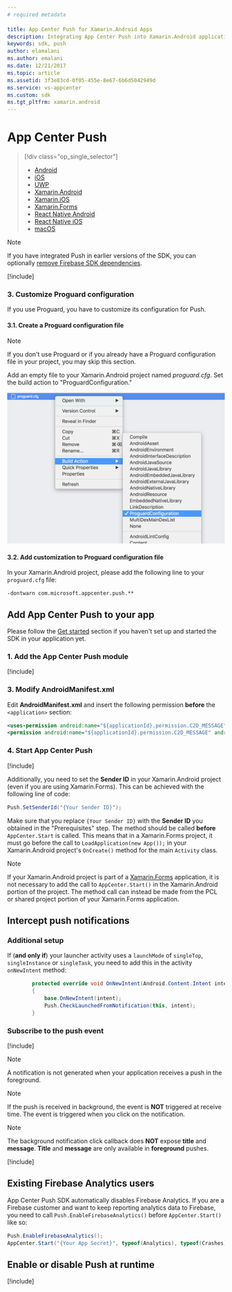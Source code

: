 ```yaml
---
# required metadata

title: App Center Push for Xamarin.Android Apps
description: Integrating App Center Push into Xamarin.Android applications
keywords: sdk, push
author: elamalani
ms.author: emalani
ms.date: 12/21/2017
ms.topic: article
ms.assetid: 3f3e83cd-0f05-455e-8e67-6b6d5042949d
ms.service: vs-appcenter
ms.custom: sdk
ms.tgt_pltfrm: xamarin.android
---
```


# App Center Push

> [!div class="op_single_selector"]
> * [Android](android.md)
> * [iOS](ios.md)
> * [UWP](uwp.md)
> * [Xamarin.Android](xamarin-android.md)
> * [Xamarin.iOS](xamarin-ios.md)
> * [Xamarin.Forms](xamarin-forms.md)
> * [React Native Android](react-native-android.md)
> * [React Native iOS](react-native-ios.md)
> * [macOS](macos.md)

> [!NOTE]
> If you have integrated Push in earlier versions of the SDK, you can optionally [remove Firebase SDK dependencies](migration/xamarin-android.md).

[!include[](introduction-android.md)]

### 3. Customize Proguard configuration

If you use Proguard, you have to customize its configuration for Push.

#### 3.1. Create a Proguard configuration file

>[!NOTE]
>If you don't use Proguard or if you already have a Proguard configuration file in your project, you may skip this section.

Add an empty file to your Xamarin.Android project named *proguard.cfg*. Set the build action to "ProguardConfiguration."

![proguard-configuration-build-action](images/proguard-configuration-build-action.png)

#### 3.2. Add customization to Proguard configuration file

In your Xamarin.Android project, please add the following line to your `proguard.cfg` file:

```
-dontwarn com.microsoft.appcenter.push.**
```

## Add App Center Push to your app

Please follow the [Get started](~/sdk/getting-started/xamarin.md) section if you haven't set up and started the SDK in your application yet.

### 1. Add the App Center Push module

[!include[](add-nuget.md)]

### 3. Modify AndroidManifest.xml

Edit **AndroidManifest.xml** and insert the following permission **before** the `<application>` section:

```xml
<uses-permission android:name="${applicationId}.permission.C2D_MESSAGE" />
<permission android:name="${applicationId}.permission.C2D_MESSAGE" android:protectionLevel="signature" />
```

### 4. Start App Center Push

[!include[](start-push.md)]

Additionally, you need to set the **Sender ID** in your Xamarin.Android project (even if you are using Xamarin.Forms). This can be achieved with the following line of code:

```csharp
Push.SetSenderId("{Your Sender ID}");
```

Make sure that you replace `{Your Sender ID}` with the **Sender ID** you obtained in the "Prerequisites" step. The method should be called **before** `AppCenter.Start` is called. This means that in a Xamarin.Forms project, it must go before the call to `LoadApplication(new App());` in your Xamarin.Android project's `OnCreate()` method for the main `Activity` class.

>[!NOTE]
>If your Xamarin.Android project is part of a [Xamarin.Forms](xamarin-forms.md) application, it is not necessary to add the call to `AppCenter.Start()` in the Xamarin.Android portion of the project. The method call can instead be made from the PCL or shared project portion of your Xamarin.Forms application.

## Intercept push notifications

### Additional setup

If (**and only if**) your launcher activity uses a `launchMode` of `singleTop`, `singleInstance` or `singleTask`, you need to add this in the activity `onNewIntent` method:

```csharp
        protected override void OnNewIntent(Android.Content.Intent intent)
        {
            base.OnNewIntent(intent);
            Push.CheckLaunchedFromNotification(this, intent);
        }
```

### Subscribe to the push event

[!include[](dotnet-push-event-intro.md)]

> [!NOTE]
> A notification is not generated when your application receives a push in the foreground.

> [!NOTE]
> If the push is received in background, the event is **NOT** triggered at receive time.
> The event is triggered when you click on the notification.

> [!NOTE]
> The background notification click callback does **NOT** expose **title** and **message**.
> **Title** and **message** are only available in **foreground** pushes.

[!include[](dotnet-push-event-example.md)]

## Existing Firebase Analytics users

App Center Push SDK automatically disables Firebase Analytics. If you are a Firebase customer and want to keep reporting analytics data to Firebase, you need to call `Push.EnableFirebaseAnalytics()` before `AppCenter.Start()` like so:

```csharp
Push.EnableFirebaseAnalytics();
AppCenter.Start("{Your App Secret}", typeof(Analytics), typeof(Crashes), typeof(Push));
```

## Enable or disable Push at runtime

[!include[](enable-or-disable.md)]
